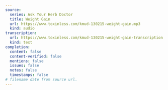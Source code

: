 ```yaml
---
source:
  series: Ask Your Herb Doctor
  title: Weight Gain
  url: https://www.toxinless.com/kmud-130215-weight-gain.mp3
  kind: audio
transcription:
  url: https://www.toxinless.com/kmud-130215-weight-gain-transcription.doc
  kind: text
completion:
  content: false
  content-verified: false
  mentions: false
  issues: false
  notes: false
  timestamps: false
# filename date from source url.
---
```

